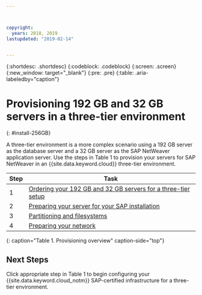 ```yaml
---



copyright:
  years: 2018, 2019
lastupdated: "2019-02-14"


---
```


{:shortdesc: .shortdesc}
{:codeblock: .codeblock}
{:screen: .screen}
{:new_window: target="_blank"}
{:pre: .pre}
{:table: .aria-labeledby="caption"}

# Provisioning 192 GB and 32 GB servers in a three-tier environment
{: #install-256GB}

A three-tier environment is a more complex scenario using a 192 GB server as the database server and a 32 GB server as the SAP NetWeaver application server. Use the steps in Table 1 to provision your servers for SAP NetWeaver in an {{site.data.keyword.cloud}} three-tier environment.

| Step | Task |
| --- | --- |
| 1 | [Ordering your 192 GB and 32 GB servers for a three-tier setup](/docs/infrastructure/sap-netweaver-ms-qrg?topic=sap-netweaver-ms-qrg-install_three_tier) |
| 2 | [Preparing your server for your SAP installation](/docs/infrastructure/sap-netweaver-ms-qrg?topic=sap-netweaver-ms-qrg-prepare_256GB) |
| 3 | [Partitioning and filesystems](/docs/infrastructure/sap-netweaver-ms-qrg?topic=sap-netweaver-ms-qrg-3-partitioning-and-file-systems) |
| 4 | [Preparing your network](/docs/infrastructure/sap-netweaver-ms-qrg?topic=sap-netweaver-ms-qrg-network) |
{: caption="Table 1. Provisioning overview" caption-side="top"}

## Next Steps

Click appropriate step in Table 1 to begin configuring your {{site.data.keyword.cloud_notm}} SAP-certified infrastructure for a three-tier environment.
